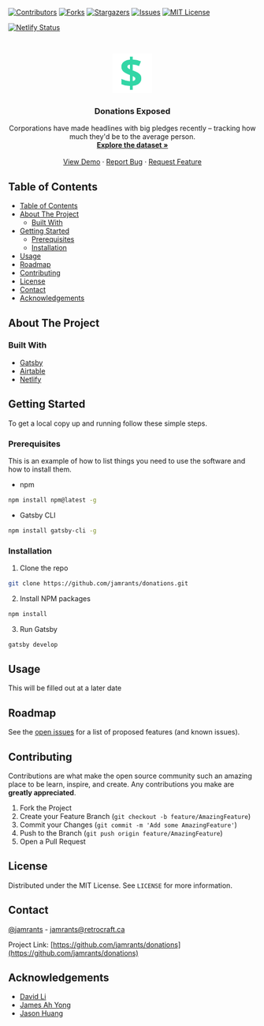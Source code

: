 <!--
*** Thanks for checking out this README Template. If you have a suggestion that would
*** make this better, please fork the donations and create a pull request or simply open
*** an issue with the tag "enhancement".
*** Thanks again! Now go create something AMAZING! :D
***
***
***
*** To avoid retyping too much info. Do a search and replace for the following:
*** jamrants, donations, twitter_handle, email
-->

<!-- PROJECT SHIELDS -->
<!--
*** I'm using markdown "reference style" links for readability.
*** Reference links are enclosed in brackets [ ] instead of parentheses ( ).
*** See the bottom of this document for the declaration of the reference variables
*** for contributors-url, forks-url, etc. This is an optional, concise syntax you may use.
*** https://www.markdownguide.org/basic-syntax/#reference-style-links
-->

[![Contributors][contributors-shield]][contributors-url]
[![Forks][forks-shield]][forks-url]
[![Stargazers][stars-shield]][stars-url]
[![Issues][issues-shield]][issues-url]
[![MIT License][license-shield]][license-url]

<!-- [![LinkedIn][linkedin-shield]][linkedin-url] -->

[![Netlify Status][netlify-shield]][netlify-url]

<!-- PROJECT LOGO -->
<br />
<p align="center">
  <a href="https://github.com/jamrants/donations">
    <img src="src/assets/icon.svg" alt="Logo" height="80" width="80">
  </a>

  <h3 align="center">Donations Exposed</h3>

  <p align="center">
    Corporations have made headlines with big pledges recently – tracking how much they'd be to the average person.
    <br />
    <a href="https://airtable.com/shrb6pZwkGX6rLIQa"><strong>Explore the dataset »</strong></a>
    <br />
    <br />
    <a href="https://donations-exposed.netlify.app/">View Demo</a>
    ·
    <a href="https://github.com/jamrants/donations/issues">Report Bug</a>
    ·
    <a href="https://github.com/jamrants/donations/issues">Request Feature</a>
  </p>
</p>

<!-- TABLE OF CONTENTS -->

## Table of Contents

- [Table of Contents](#table-of-contents)
- [About The Project](#about-the-project)
  - [Built With](#built-with)
- [Getting Started](#getting-started)
  - [Prerequisites](#prerequisites)
  - [Installation](#installation)
- [Usage](#usage)
- [Roadmap](#roadmap)
- [Contributing](#contributing)
- [License](#license)
- [Contact](#contact)
- [Acknowledgements](#acknowledgements)

<!-- ABOUT THE PROJECT -->

## About The Project

<!-- [![Product Name Screen Shot][product-screenshot]](https://example.com)

Here's a blank template to get started:
**To avoid retyping too much info. Do a search and replace with your text editor for the following:**
`jamrants`, `donations`, `twitter_handle`, `email` -->

### Built With

- [Gatsby](https://www.gatsbyjs.org/)
- [Airtable](https://airtable.com/)
- [Netlify](https://www.netlify.com/)

<!-- GETTING STARTED -->

## Getting Started

To get a local copy up and running follow these simple steps.

### Prerequisites

This is an example of how to list things you need to use the software and how to install them.

- npm

```sh
npm install npm@latest -g
```

- Gatsby CLI

```sh
npm install gatsby-cli -g
```

### Installation

1. Clone the repo

```sh
git clone https://github.com/jamrants/donations.git
```

2. Install NPM packages

```sh
npm install
```

3. Run Gatsby

```sh
gatsby develop
```

<!-- USAGE EXAMPLES -->

## Usage

This will be filled out at a later date

<!-- Use this space to show useful examples of how a project can be used. Additional screenshots, code examples and demos work well in this space. You may also link to more resources.

_For more examples, please refer to the [Documentation](https://example.com)_ -->

<!-- ROADMAP -->

## Roadmap

See the [open issues](https://github.com/jamrants/donations/issues) for a list of proposed features (and known issues).

<!-- CONTRIBUTING -->

## Contributing

Contributions are what make the open source community such an amazing place to be learn, inspire, and create. Any contributions you make are **greatly appreciated**.

1. Fork the Project
2. Create your Feature Branch (`git checkout -b feature/AmazingFeature`)
3. Commit your Changes (`git commit -m 'Add some AmazingFeature'`)
4. Push to the Branch (`git push origin feature/AmazingFeature`)
5. Open a Pull Request

<!-- LICENSE -->

## License

Distributed under the MIT License. See `LICENSE` for more information.

<!-- CONTACT -->

## Contact

[@jamrants](https://instagram.com/jamrants) - jamrants@retrocraft.ca

Project Link: [https://github.com/jamrants/donations](https://github.com/jamrants/donations)

<!-- ACKNOWLEDGEMENTS -->

## Acknowledgements

- [David Li](https://github.com/davidli3100)
- [James Ah Yong](https://github.com/RetroCraft)
- [Jason Huang](https://github.com/jhthenerd)

<!-- MARKDOWN LINKS & IMAGES -->
<!-- https://www.markdownguide.org/basic-syntax/#reference-style-links -->

[contributors-shield]: https://img.shields.io/github/contributors/jamrants/donations.svg?style=flat-square
[contributors-url]: https://github.com/jamrants/donations/graphs/contributors
[forks-shield]: https://img.shields.io/github/forks/jamrants/donations.svg?style=flat-square
[forks-url]: https://github.com/jamrants/donations/network/members
[stars-shield]: https://img.shields.io/github/stars/jamrants/donations.svg?style=flat-square
[stars-url]: https://github.com/jamrants/donations/stargazers
[issues-shield]: https://img.shields.io/github/issues/jamrants/donations.svg?style=flat-square
[issues-url]: https://github.com/jamrants/donations/issues
[license-shield]: https://img.shields.io/github/license/jamrants/donations.svg?style=flat-square
[license-url]: https://github.com/jamrants/donations/blob/master/LICENSE.txt
[linkedin-shield]: https://img.shields.io/badge/-LinkedIn-black.svg?style=flat-square&logo=linkedin&colorB=555
[linkedin-url]: https://linkedin.com/in/othneildrew
[netlify-shield]: https://api.netlify.com/api/v1/badges/db8a0d31-93d9-4c42-9b7b-70891b36f31d/deploy-status
[netlify-url]: https://app.netlify.com/sites/donations-exposed/deploys
[product-screenshot]: images/screenshot.png

